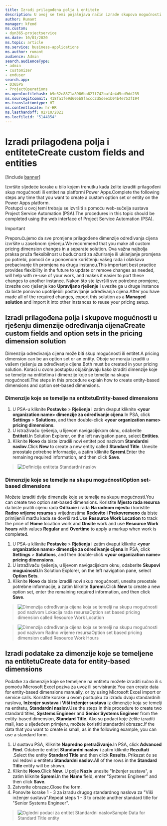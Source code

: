 ```yaml
---
title: Izradi prilagođena polja i entitete
description: U ovoj se temi pojašnjava način izrade skupova mogućnosti i entiteta u vlastitom rješenju na platformi Power Apps.
author: Rumant
manager: kfend
ms.custom:
- dyn365-projectservice
ms.date: 10/01/2020
ms.topic: article
ms.service: business-applications
ms.author: rumant
audience: Admin
search.audienceType:
- admin
- customizer
- enduser
search.app:
- D365PS
- ProjectOperations
ms.openlocfilehash: b9e32c8871a8986ba827f742baf4e4d5cd9dd235
ms.sourcegitcommit: 418fa1fe9d605b8faccc2d5dee1b04b4e753f194
ms.translationtype: HT
ms.contentlocale: hr-HR
ms.lasthandoff: 02/10/2021
ms.locfileid: "5144854"
---
```

# <a name="create-custom-fields-and-entities"></a><span data-ttu-id="fa42b-103">Izradi prilagođena polja i entitete</span><span class="sxs-lookup"><span data-stu-id="fa42b-103">Create custom fields and entities</span></span> 

[!include [banner](../includes/psa-now-project-operations.md)]

<span data-ttu-id="fa42b-104">Izvršite sljedeće korake u bilo kojem trenutku kada želite izraditi prilagođeni skup mogućnosti ili entitet na platformi Power Apps.</span><span class="sxs-lookup"><span data-stu-id="fa42b-104">Complete the following steps any time that you want to create a custom option set or entity on the Power Apps platform.</span></span>  
<span data-ttu-id="fa42b-105">Postupci u ovoj temi trebaju se izvršiti s pomoću web-sučelja sustava Project Service Automation (PSA).</span><span class="sxs-lookup"><span data-stu-id="fa42b-105">The procedures in this topic should be completed using the web interface of Project Service Automation (PSA).</span></span>

> [!IMPORTANT]
> <span data-ttu-id="fa42b-106">Preporučujemo da sve promjene prilagođene dimenzije određivanja cijena izvršite u zasebnom rješenju.</span><span class="sxs-lookup"><span data-stu-id="fa42b-106">We recommend that you make all custom pricing dimension changes in a separate solution.</span></span> <span data-ttu-id="fa42b-107">Ova važna najbolja praksa pruža fleksibilnost u budućnosti za ažuriranje ili uklanjanje promjena po potrebi, pomoći će u ponovnom korištenju vašeg rada i olakšava prebacivanje tih promjena na drugu instancu.</span><span class="sxs-lookup"><span data-stu-id="fa42b-107">This important best practice provides flexibility in the future to update or remove changes as needed, will help with re-use of your work, and makes it easier to port these changes to another instance.</span></span> <span data-ttu-id="fa42b-108">Nakon što ste izvršili sve potrebne promjene, izvezite ovo rješenje kao **Upravljano rješenje** i uvezite ga u druge instance da biste ponovno upotrijebili postavljanje određivanja cijena.</span><span class="sxs-lookup"><span data-stu-id="fa42b-108">After you have made all of the required changes, export this solution as a **Managed solution** and import it into other instances to reuse your pricing setup.</span></span>

  
## <a name="create-custom-fields-and-option-sets-in-the-pricing-dimension-solution"></a><span data-ttu-id="fa42b-109">Izradi prilagođena polja i skupove mogućnosti u rješenju dimenzije određivanja cijena</span><span class="sxs-lookup"><span data-stu-id="fa42b-109">Create custom fields and option sets in the pricing dimension solution</span></span>

<span data-ttu-id="fa42b-110">Dimenzija određivanja cijena može biti skup mogućnosti ili entitet.</span><span class="sxs-lookup"><span data-stu-id="fa42b-110">A pricing dimension can be an option set or an entity.</span></span> <span data-ttu-id="fa42b-111">Oboje se moraju izraditi u vašem rješenju za određivanje cijena.</span><span class="sxs-lookup"><span data-stu-id="fa42b-111">Both must be created in your pricing solution.</span></span> <span data-ttu-id="fa42b-112">Koraci u ovom postupku objašnjavaju kako izraditi dimenzije koje se temelje na entitetima i dimenzije koje se temelje na skupu mogućnosti.</span><span class="sxs-lookup"><span data-stu-id="fa42b-112">The steps in this procedure explain how to create entity-based dimensions and option set-based dimensions.</span></span>

### <a name="entity-based-dimensions"></a><span data-ttu-id="fa42b-113">Dimenzije koje se temelje na entitetu</span><span class="sxs-lookup"><span data-stu-id="fa42b-113">Entity-based dimensions</span></span>

1. <span data-ttu-id="fa42b-114">U PSA-u kliknite **Postavke** > **Rješenja** i zatim dvaput kliknite **\<your organization name> dimenzije za određivanje cijena**.</span><span class="sxs-lookup"><span data-stu-id="fa42b-114">In PSA, click **Settings** > **Solutions**, and then double-click **\<your organization name> pricing dimensions**.</span></span>
2. <span data-ttu-id="fa42b-115">U istraživaču rješenja, u lijevom navigacijskom oknu, odaberite **Entiteti**.</span><span class="sxs-lookup"><span data-stu-id="fa42b-115">In Solution Explorer, on the left navigation pane, select **Entities**.</span></span>
3. <span data-ttu-id="fa42b-116">Kliknite **Novo** da biste izradili novi entitet pod nazivom **Standardni naslov**.</span><span class="sxs-lookup"><span data-stu-id="fa42b-116">Click **New** to create a new entity called **Standard Title**.</span></span> <span data-ttu-id="fa42b-117">Unesite preostale potrebne informacije, a zatim kliknite **Spremi**.</span><span class="sxs-lookup"><span data-stu-id="fa42b-117">Enter the remaining required information, and then click **Save**.</span></span>

> ![Definicija entiteta Standardni naslov](media/Standard-Title-entity-definition.png)


### <a name="option-set-based-dimensions"></a><span data-ttu-id="fa42b-119">Dimenzije koje se temelje na skupu mogućnosti</span><span class="sxs-lookup"><span data-stu-id="fa42b-119">Option set-based dimensions</span></span> 
<span data-ttu-id="fa42b-120">Možete izraditi dvije dimenzije koje se temelje na skupu mogućnosti.</span><span class="sxs-lookup"><span data-stu-id="fa42b-120">You can create two option set-based dimensions.</span></span> <span data-ttu-id="fa42b-121">Koristite **Mjesto rada resursa** da biste pratili cijenu rada **Od kuće** i rada **Na radnom mjestu** i koristite **Radno vrijeme resursa** s vrijednostima **Redovito** i **Prekovremeno** da biste primijenili maržu kada se dovrši rad.</span><span class="sxs-lookup"><span data-stu-id="fa42b-121">Use **Resource Work Location** to track the price of **Home** location work and **Onsite** work and use **Resource Work hours** with values **Regular** and **Overtime** to apply a markup when work is completed.</span></span>


1. <span data-ttu-id="fa42b-122">U PSA-u kliknite **Postavke** > **Rješenja** i zatim dvaput kliknite **\<your organization name> dimenzije za određivanje cijena**.</span><span class="sxs-lookup"><span data-stu-id="fa42b-122">In PSA, click **Settings** > **Solutions**, and then double-click  **\<your organization name> pricing dimensions**.</span></span> 
2. <span data-ttu-id="fa42b-123">U istraživaču rješenja, u lijevom navigacijskom oknu, odaberite  **Skupovi mogućnosti**.</span><span class="sxs-lookup"><span data-stu-id="fa42b-123">In Solution Explorer, on the left navigation pane, select  **Option Sets**.</span></span> 
3. <span data-ttu-id="fa42b-124">Kliknite **Novo** da biste izradili novi skup mogućnosti, unesite preostale potrebne informacije, a zatim kliknite **Spremi.**</span><span class="sxs-lookup"><span data-stu-id="fa42b-124">Click **New** to create a new option set, enter the remaining required information, and then click **Save**.</span></span>

> ![<span data-ttu-id="fa42b-125">Dimenzija određivanja cijena koja se temelji na skupu mogućnosti pod nazivom Lokacija rada resursa</span><span class="sxs-lookup"><span data-stu-id="fa42b-125">Option set based pricing dimension called Resource Work Location</span></span> ](media/Option-set-PD-called-Resource-Work-Location.png)

> ![<span data-ttu-id="fa42b-126">Dimenzija određivanja cijena koja se temelji na skupu mogućnosti pod nazivom Radno vrijeme resursa</span><span class="sxs-lookup"><span data-stu-id="fa42b-126">Option set based pricing dimension called Resource Work Hours</span></span> ](media/Option-set-PD-called-Resource-Work-Hours.PNG)


## <a name="create-data-for-entity-based-dimensions"></a><span data-ttu-id="fa42b-127">Izradi podatake za dimenzije koje se temeljene na entitetu</span><span class="sxs-lookup"><span data-stu-id="fa42b-127">Create data for entity-based dimensions</span></span>

<span data-ttu-id="fa42b-128">Podatke za dimenzije koje se temeljene na entitetu možete izraditi ručno ili s pomoću Microsoft Excel poziva za uvoz ili servisiranje.</span><span class="sxs-lookup"><span data-stu-id="fa42b-128">You can create data for entity-based dimensions manually, or by using Microsoft Excel import or service calls.</span></span> <span data-ttu-id="fa42b-129">Koristite korake u ovom postupku za izradu dvaju standardnih naslova, **Inženjer sustava** i **Viši inženjer sustava** iz dimenzije koja se temelji na entitetu, **Standardni naslov**.</span><span class="sxs-lookup"><span data-stu-id="fa42b-129">Use the steps in this procedure to create two standard titles, **Systems Engineer** and **Senior Systems Engineer** from the entity-based dimension, **Standard Title**.</span></span> <span data-ttu-id="fa42b-130">Ako su podaci koje želite izraditi mali, kao u sljedećem primjeru, možete koristiti standardni obrazac.</span><span class="sxs-lookup"><span data-stu-id="fa42b-130">If the data that you want to create is small, as in the following example, you can use a standard form.</span></span>

1. <span data-ttu-id="fa42b-131">U sustavu PSA, Kliknite **Napredno pretraživanje**.</span><span class="sxs-lookup"><span data-stu-id="fa42b-131">In PSA, click **Advanced Find**.</span></span> <span data-ttu-id="fa42b-132">Odaberite entitet **Standardni naslov** i zatim kliknite **Rezultati** .</span><span class="sxs-lookup"><span data-stu-id="fa42b-132">Select the entity **Standard Title** and then click **Results**.</span></span> <span data-ttu-id="fa42b-133">Prikazat će se svi redovi u entitetu **Standardni naslov**.</span><span class="sxs-lookup"><span data-stu-id="fa42b-133">All of the rows in the **Standard Title** entity will be shown.</span></span>
2. <span data-ttu-id="fa42b-134">Kliknite **Novo**.</span><span class="sxs-lookup"><span data-stu-id="fa42b-134">Click **New**.</span></span> <span data-ttu-id="fa42b-135">U polje **Naziv** unesite "Inženjer sustava", a zatim kliknite **Spremi**.</span><span class="sxs-lookup"><span data-stu-id="fa42b-135">In the **Name** field, enter "Systems Engineer" and then click **Save**.</span></span>
3. <span data-ttu-id="fa42b-136">Zatvorite obrazac.</span><span class="sxs-lookup"><span data-stu-id="fa42b-136">Close the form.</span></span> 
4. <span data-ttu-id="fa42b-137">Ponovite korake 1 - 3 za izradu drugog standardnog naslova za "Viši inženjer sustava".</span><span class="sxs-lookup"><span data-stu-id="fa42b-137">Repeat steps 1 - 3 to create another standard title for "Senior Systems Engineer".</span></span>

> ![<span data-ttu-id="fa42b-138">Ogledni podaci za entitet Standardni naslov</span><span class="sxs-lookup"><span data-stu-id="fa42b-138">Sample Data for Standard Title entity</span></span> ](media/ST-data.png)


